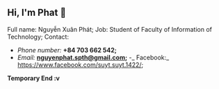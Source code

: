 ## Hi, I'm Phat 👋


Full name: Nguyễn Xuân Phát;
Job: Student of Faculty of Information of Technology; 
Contact:
- _Phone number:_ **+84 703 662 542;**
- _Email:_ **nguyenphat.spth@gmail.com;**
-_ Facebook:_ https://www.facebook.com/suyt.suyt.1422/;

**Temporary End :v**
